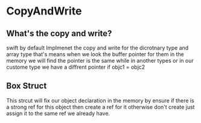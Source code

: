 # CopyAndWrite
## What's the copy and write?
swift by default Implmenet the copy and write for the dicrotnary type and array type that's means when we look the buffer pointer for them in the memory we will find the pointer is the same while in another types or in our custome type we have a diffrent pointer if objc1 = objc2
## Box Struct 
This strcut will fix our object declaration in the memory by ensure if there is a strong ref for this object then create a ref for it otherwise don't create just assign it to the same ref we already have.

 
